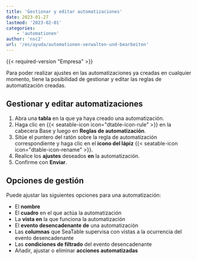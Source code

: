 ```yaml
---
title: 'Gestionar y editar automatizaciones'
date: 2023-01-27
lastmod: '2023-02-01'
categories:
    - 'automationen'
author: 'nsc2'
url: '/es/ayuda/automationen-verwalten-und-bearbeiten'
---
```


{{< required-version "Empresa" >}}

Para poder realizar ajustes en las automatizaciones ya creadas en cualquier momento, tiene la posibilidad de gestionar y editar las reglas de automatización creadas.

## Gestionar y editar automatizaciones

1. Abra una **tabla** en la que ya haya creado una automatización.
2. Haga clic en {{< seatable-icon icon="dtable-icon-rule" >}} en la cabecera Base y luego en **Reglas de automatización**.
3. Sitúe el puntero del ratón sobre la regla de automatización correspondiente y haga clic en el **icono del lápiz** {{< seatable-icon icon="dtable-icon-rename" >}}.
4. Realice los **ajustes** deseados **en** la automatización.
5. Confirme con **Enviar**.

## Opciones de gestión

Puede ajustar las siguientes opciones para una automatización:

- El **nombre**
- El **cuadro** en el que actúa la automatización
- La **vista en** la que funciona la automatización
- El **evento desencadenante de** una automatización
- Las **columnas** que SeaTable supervisa con vistas a la ocurrencia del evento desencadenante
- Las **condiciones de filtrado** del evento desencadenante
- Añadir, ajustar o eliminar **acciones automatizadas**
